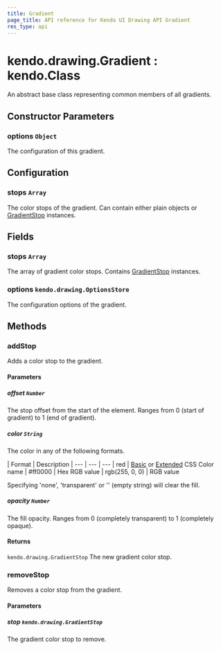 ```yaml
---
title: Gradient
page_title: API reference for Kendo UI Drawing API Gradient
res_type: api
---
```


# kendo.drawing.Gradient : kendo.Class
An abstract base class representing common members of all gradients.

## Constructor Parameters

### options `Object`
The configuration of this gradient.

## Configuration

### stops `Array`
The color stops of the gradient.
Can contain either plain objects or [GradientStop](gradient-stop) instances.

## Fields

### stops `Array`
The array of gradient color stops.
Contains [GradientStop](gradient-stop) instances.

### options `kendo.drawing.OptionsStore`
The configuration options of the gradient.

## Methods

### addStop
Adds a color stop to the gradient.

#### Parameters

##### offset `Number`
The stop offset from the start of the element.
Ranges from 0 (start of gradient) to 1 (end of gradient).

##### color `String`
The color in any of the following formats.

| Format         | Description
| ---            | --- | ---
| red            | [Basic](http://www.w3.org/TR/css3-color/#html4) or [Extended](http://www.w3.org/TR/css3-color/#svg-color) CSS Color name
| #ff0000        | Hex RGB value
| rgb(255, 0, 0) | RGB value

Specifying 'none', 'transparent' or '' (empty string) will clear the fill.

##### opacity `Number`
The fill opacity.
Ranges from 0 (completely transparent) to 1 (completely opaque).

#### Returns
`kendo.drawing.GradientStop` The new gradient color stop.


### removeStop
Removes a color stop from the gradient.

#### Parameters

##### stop `kendo.drawing.GradientStop`
The gradient color stop to remove.


